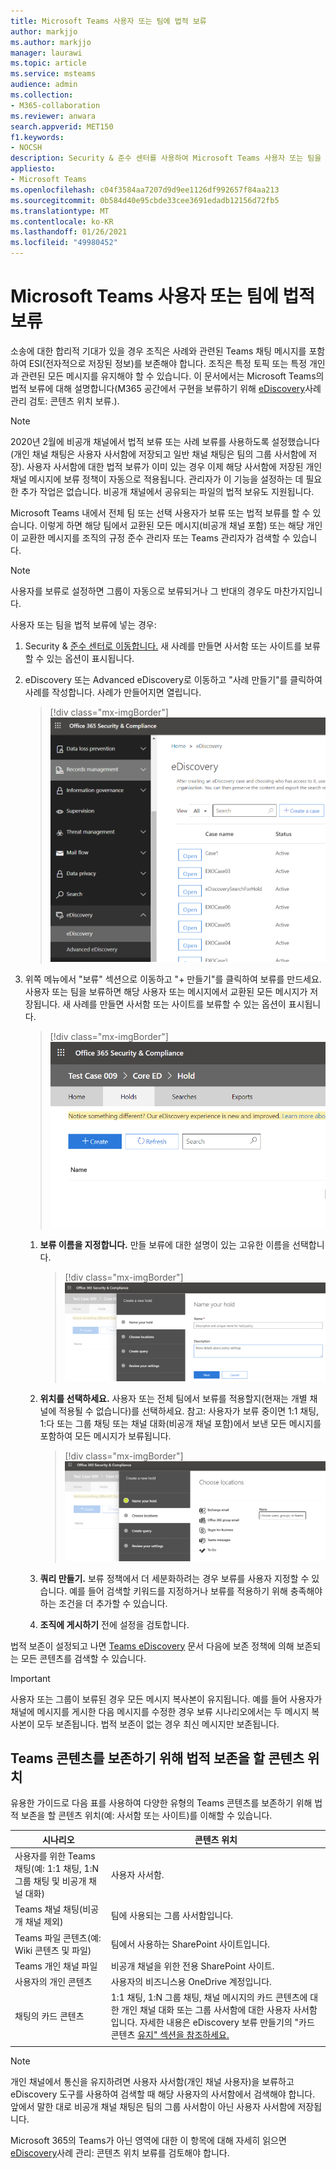 ```yaml
---
title: Microsoft Teams 사용자 또는 팀에 법적 보류
author: markjjo
ms.author: markjjo
manager: laurawi
ms.topic: article
ms.service: msteams
audience: admin
ms.collection:
- M365-collaboration
ms.reviewer: anwara
search.appverid: MET150
f1.keywords:
- NOCSH
description: Security & 준수 센터를 사용하여 Microsoft Teams 사용자 또는 팀을 법적 보류에 추가하고 데이터 요구 사항에 따라 법적 보류가 필요한 사항을 알아보는 방법을 배워야 합니다.
appliesto:
- Microsoft Teams
ms.openlocfilehash: c04f3584aa7207d9d9ee1126df992657f84aa213
ms.sourcegitcommit: 0b584d40e95cbde33cee3691edadb12156d72fb5
ms.translationtype: MT
ms.contentlocale: ko-KR
ms.lasthandoff: 01/26/2021
ms.locfileid: "49980452"
---
```

<a name="place-a-microsoft-teams-user-or-team-on-legal-hold"></a>Microsoft Teams 사용자 또는 팀에 법적 보류
==================================================

소송에 대한 합리적 기대가 있을 경우 조직은 사례와 관련된 Teams 채팅 메시지를 포함하여 ESI(전자적으로 저장된 정보)를 보존해야 합니다. 조직은 특정 토픽 또는 특정 개인과 관련된 모든 메시지를 유지해야 할 수 있습니다. 이 문서에서는 Microsoft Teams의 법적 보류에 대해 설명합니다(M365 공간에서 구현을 보류하기 위해 [eDiscovery](https://docs.microsoft.com/microsoft-365/compliance/ediscovery-cases#step-4-place-content-locations-on-hold)사례 관리 검토: 콘텐츠 위치 보류.).

> [!NOTE]
> 2020년 2월에 비공개 채널에서 법적 보류 또는 사례 보류를 사용하도록 설정했습니다(개인 채널 채팅은 사용자 사서함에 저장되고 일반 채널 채팅은 팀의 그룹 사서함에 저장). 사용자 사서함에 대한 법적 보류가 이미 있는 경우 이제 해당 사서함에 저장된 개인 채널 메시지에 보류 정책이 자동으로 적용됩니다. 관리자가 이 기능을 설정하는 데 필요한 추가 작업은 없습니다. 비공개 채널에서 공유되는 파일의 법적 보유도 지원됩니다.

Microsoft Teams 내에서 전체 팀 또는 선택 사용자가 보류 또는 법적 보류를 할 수 있습니다. 이렇게 하면 해당 팀에서 교환된 모든 메시지(비공개 채널 포함) 또는 해당 개인이 교환한 메시지를 조직의 규정 준수 관리자 또는 Teams 관리자가 검색할 수 있습니다.

> [!NOTE]
> 사용자를 보류로 설정하면 그룹이 자동으로 보류되거나 그 반대의 경우도 마찬가지입니다.

사용자 또는 팀을 법적 보류에 넣는 경우:

1. Security & [준수 센터로 이동합니다.](https://go.microsoft.com/fwlink/?linkid=854628) 새 사례를 만들면 사서함 또는 사이트를 보류할 수 있는 옵션이 표시됩니다.

2. eDiscovery 또는 Advanced eDiscovery로 이동하고 "사례 만들기"를 클릭하여 사례를 작성합니다. 사례가 만들어지면 열립니다.

   > [!div class="mx-imgBorder"]
   > ![Microsoft Teams eDiscovery 탭이 선택되어 사례 만들기 단추가 표시됩니다.](media/LegalHold1.png)

3. 위쪽 메뉴에서 "보류" 섹션으로 이동하고 "+ 만들기"를 클릭하여 보류를 만드세요. 사용자 또는 팀을 보류하면 해당 사용자 또는 메시지에서 교환된 모든 메시지가 저장됩니다. 새 사례를 만들면 사서함 또는 사이트를 보류할 수 있는 옵션이 표시됩니다.

   > [!div class="mx-imgBorder"]
   > ![보류 탭이 선택된 이미지와 그 아래에 만들기 단추가 있습니다.](media/LegalHold2.png)

   1. **보류 이름을 지정합니다.** 만들 보류에 대한 설명이 있는 고유한 이름을 선택합니다.

      > [!div class="mx-imgBorder"]
      > ![이 스크린샷은 보류 탭의 이름과 만드는 보류에 대한 설명을 입력할 수 있는 이름을 보여줍니다.](media/LegalHold3.png)

    2. **위치를 선택하세요.** 사용자 또는 전체 팀에서 보류를 적용할지(현재는 개별 채널에 적용될 수 없습니다)를 선택하세요. 참고: 사용자가 보류 중이면 1:1 채팅, 1:다 또는 그룹 채팅 또는 채널 대화(비공개 채널 포함)에서 보낸 모든 메시지를 포함하여 모든 메시지가 보류됩니다.
  
       > [!div class="mx-imgBorder"]
       > ![여기서는 보류를 적용하고자 하는 Microsoft Teams를 비롯한 M365 옵션에 대해 결정을 내릴 수 있는 새 보류 만들기의 위치 선택 섹션이 있습니다.](media/LegalHold4.png)

    3. **쿼리 만들기.** 보류 정책에서 더 세분화하려는 경우 보류를 사용자 지정할 수 있습니다. 예를 들어 검색할 키워드를 지정하거나 보류를 적용하기 위해 충족해야 하는 조건을 더 추가할 수 있습니다.
    
    4. **조직에 게시하기** 전에 설정을 검토합니다.

법적 보존이 설정되고 나면 [Teams eDiscovery](eDiscovery-investigation.md) 문서 다음에 보존 정책에 의해 보존되는 모든 콘텐츠를 검색할 수 있습니다.

> [!IMPORTANT]
> 사용자 또는 그룹이 보류된 경우 모든 메시지 복사본이 유지됩니다. 예를 들어 사용자가 채널에 메시지를 게시한 다음 메시지를 수정한 경우 보류 시나리오에서는 두 메시지 복사본이 모두 보존됩니다. 법적 보존이 없는 경우 최신 메시지만 보존됩니다.

## <a name="content-locations-to-place-on-legal-hold-to-preserve-teams-content"></a>Teams 콘텐츠를 보존하기 위해 법적 보존을 할 콘텐츠 위치

유용한 가이드로 다음 표를 사용하여 다양한 유형의 Teams 콘텐츠를 보존하기 위해 법적 보존을 할 콘텐츠 위치(예: 사서함 또는 사이트)를 이해할 수 있습니다.

|시나리오  |콘텐츠 위치  |
|---------|---------|
|사용자를 위한 Teams 채팅(예: 1:1 채팅, 1:N 그룹 채팅 및 비공개 채널 대화)     |사용자 사서함.         |
|Teams 채널 채팅(비공개 채널 제외)    |팀에 사용되는 그룹 사서함입니다.         |
|Teams 파일 콘텐츠(예: Wiki 콘텐츠 및 파일)     |팀에서 사용하는 SharePoint 사이트입니다.         |
|Teams 개인 채널 파일     |비공개 채널을 위한 전용 SharePoint 사이트.     |
|사용자의 개인 콘텐츠     |사용자의 비즈니스용 OneDrive 계정입니다.         |
|채팅의 카드 콘텐츠|1:1 채팅, 1:N 그룹 채팅, 채널 메시지의 카드 콘텐츠에 대한 개인 채널 대화 또는 그룹 사서함에 대한 사용자 사서함입니다. 자세한 내용은 eDiscovery 보류 만들기의 "카드 콘텐츠 [유지" 섹션을 참조하세요.](https://docs.microsoft.com/microsoft-365/compliance/create-ediscovery-holds#preserve-card-content)
||||

> [!NOTE]
> 개인 채널에서 통신을 유지하려면 사용자 사서함(개인 채널 사용자)을 보류하고 eDiscovery 도구를 사용하여 검색할 때 해당 사용자의 사서함에서 검색해야 합니다. 앞에서 말한 대로 비공개 채널 채팅은 팀의 그룹 사서함이 아닌 사용자 사서함에 저장됩니다.

Microsoft 365의 Teams가 아닌 영역에 대한 이 항목에 대해 자세히 읽으면 [eDiscovery](https://docs.microsoft.com/microsoft-365/compliance/ediscovery-cases#step-4-place-content-locations-on-hold)사례 관리: 콘텐츠 위치 보류를 검토해야 합니다.
